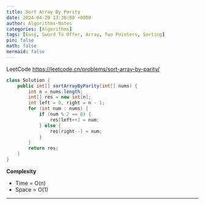 ```yaml
---
title: Sort Array By Parity
date: 2024-04-29 13:38:00 +0800
author: Algorithms-Notes
categories: [Algorithms]
tags: [Easy, Sword To Offer, Array, Two Pointers, Sorting]
pin: false
math: false
mermaid: false
---
```


LeetCode <https://leetcode.cn/problems/sort-array-by-parity/>

```java
class Solution {
    public int[] sortArrayByParity(int[] nums) {
        int n = nums.length;
        int[] res = new int[n];
        int left = 0, right = n - 1;
        for (int num : nums) {
            if (num % 2 == 0) {
                res[left++] = num;
            } else {
                res[right--] = num;
            }
        }
        return res;
    }
}
```

**Complexity**

* Time = O(n) 
* Space = O(1) 

---